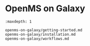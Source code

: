 OpenMS on Galaxy
================

```{toctree}
:maxdepth: 1

openms-on-galaxy/getting-started.md
openms-on-galaxy/installation.md
openms-on-galaxy/workflows.md
```
